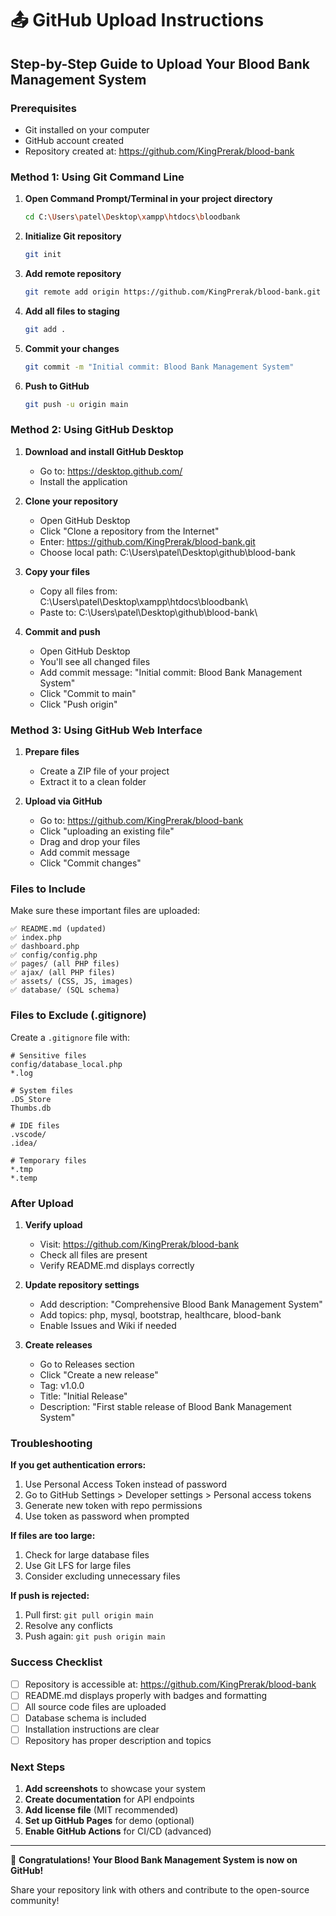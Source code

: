 # 📤 GitHub Upload Instructions

## Step-by-Step Guide to Upload Your Blood Bank Management System

### Prerequisites
- Git installed on your computer
- GitHub account created
- Repository created at: https://github.com/KingPrerak/blood-bank

### Method 1: Using Git Command Line

1. **Open Command Prompt/Terminal in your project directory**
   ```bash
   cd C:\Users\patel\Desktop\xampp\htdocs\bloodbank
   ```

2. **Initialize Git repository**
   ```bash
   git init
   ```

3. **Add remote repository**
   ```bash
   git remote add origin https://github.com/KingPrerak/blood-bank.git
   ```

4. **Add all files to staging**
   ```bash
   git add .
   ```

5. **Commit your changes**
   ```bash
   git commit -m "Initial commit: Blood Bank Management System"
   ```

6. **Push to GitHub**
   ```bash
   git push -u origin main
   ```

### Method 2: Using GitHub Desktop

1. **Download and install GitHub Desktop**
   - Go to: https://desktop.github.com/
   - Install the application

2. **Clone your repository**
   - Open GitHub Desktop
   - Click "Clone a repository from the Internet"
   - Enter: https://github.com/KingPrerak/blood-bank.git
   - Choose local path: C:\Users\patel\Desktop\github\blood-bank

3. **Copy your files**
   - Copy all files from: C:\Users\patel\Desktop\xampp\htdocs\bloodbank\
   - Paste to: C:\Users\patel\Desktop\github\blood-bank\

4. **Commit and push**
   - Open GitHub Desktop
   - You'll see all changed files
   - Add commit message: "Initial commit: Blood Bank Management System"
   - Click "Commit to main"
   - Click "Push origin"

### Method 3: Using GitHub Web Interface

1. **Prepare files**
   - Create a ZIP file of your project
   - Extract it to a clean folder

2. **Upload via GitHub**
   - Go to: https://github.com/KingPrerak/blood-bank
   - Click "uploading an existing file"
   - Drag and drop your files
   - Add commit message
   - Click "Commit changes"

### Files to Include

Make sure these important files are uploaded:

```
✅ README.md (updated)
✅ index.php
✅ dashboard.php
✅ config/config.php
✅ pages/ (all PHP files)
✅ ajax/ (all PHP files)
✅ assets/ (CSS, JS, images)
✅ database/ (SQL schema)
```

### Files to Exclude (.gitignore)

Create a `.gitignore` file with:

```
# Sensitive files
config/database_local.php
*.log

# System files
.DS_Store
Thumbs.db

# IDE files
.vscode/
.idea/

# Temporary files
*.tmp
*.temp
```

### After Upload

1. **Verify upload**
   - Visit: https://github.com/KingPrerak/blood-bank
   - Check all files are present
   - Verify README.md displays correctly

2. **Update repository settings**
   - Add description: "Comprehensive Blood Bank Management System"
   - Add topics: php, mysql, bootstrap, healthcare, blood-bank
   - Enable Issues and Wiki if needed

3. **Create releases**
   - Go to Releases section
   - Click "Create a new release"
   - Tag: v1.0.0
   - Title: "Initial Release"
   - Description: "First stable release of Blood Bank Management System"

### Troubleshooting

**If you get authentication errors:**
1. Use Personal Access Token instead of password
2. Go to GitHub Settings > Developer settings > Personal access tokens
3. Generate new token with repo permissions
4. Use token as password when prompted

**If files are too large:**
1. Check for large database files
2. Use Git LFS for large files
3. Consider excluding unnecessary files

**If push is rejected:**
1. Pull first: `git pull origin main`
2. Resolve any conflicts
3. Push again: `git push origin main`

### Success Checklist

- [ ] Repository is accessible at: https://github.com/KingPrerak/blood-bank
- [ ] README.md displays properly with badges and formatting
- [ ] All source code files are uploaded
- [ ] Database schema is included
- [ ] Installation instructions are clear
- [ ] Repository has proper description and topics

### Next Steps

1. **Add screenshots** to showcase your system
2. **Create documentation** for API endpoints
3. **Add license file** (MIT recommended)
4. **Set up GitHub Pages** for demo (optional)
5. **Enable GitHub Actions** for CI/CD (advanced)

---

🎉 **Congratulations! Your Blood Bank Management System is now on GitHub!**

Share your repository link with others and contribute to the open-source community!
